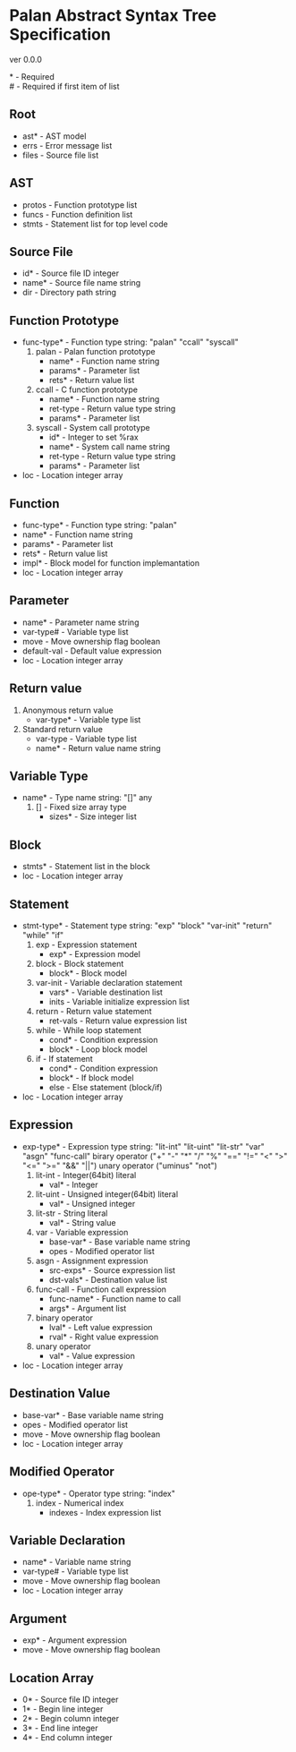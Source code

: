 Palan Abstract Syntax Tree Specification
========================================

ver 0.0.0  

\* - Required  
\# - Required if first item of list 

Root
----
* ast\* - AST model
* errs	- Error message list
* files - Source file list

AST
---
* protos - Function prototype list
* funcs - Function definition list
* stmts - Statement list for top level code

Source File
-----------
* id\* - Source file ID integer
* name\* - Source file name string
* dir - Directory path string

Function Prototype
------------------
* func-type\* - Function type string: "palan" "ccall" "syscall"
	1. palan - Palan function prototype
		* name\* - Function name string
		* params\* - Parameter list
		* rets\* - Return value list
	2. ccall - C function prototype
		* name\* - Function name string
		* ret-type - Return value type string
		* params\* - Parameter list
	3. syscall - System call prototype
		* id\* - Integer to set %rax
		* name\* - System call name string
		* ret-type - Return value type string
		* params\* - Parameter list
* loc - Location integer array

Function
--------
* func-type\* - Function type string: "palan"
* name\* - Function name string
* params\* - Parameter list
* rets\* - Return value list
* impl\* - Block model for function implemantation
* loc - Location integer array

Parameter
---------
* name\* - Parameter name string
* var-type\# - Variable type list
* move - Move ownership flag boolean
* default-val - Default value expression
* loc - Location integer array

Return value
------------
1. Anonymous return value
	* var-type\* - Variable type list
2. Standard return value
	* var-type - Variable type list
	* name\* - Return value name string

Variable Type
-------------
* name\* - Type name string: "[]" any
	1. [] - Fixed size array type
		* sizes\* - Size integer list

Block
------
* stmts\* - Statement list in the block
* loc - Location integer array

Statement
---------
* stmt-type\* - Statement type string:
	"exp" "block" "var-init" "return" "while" "if"
	1. exp - Expression statement
		* exp\* - Expression model
	2. block - Block statement
		* block\* - Block model
	3. var-init - Variable declaration statement
		* vars\* - Variable destination list
		* inits - Variable initialize expression list
	4. return - Return value statement
		* ret-vals - Return value expression list
	5. while - While loop statement
		* cond\* - Condition expression
		* block\* - Loop block model
	6. if - If statement
		* cond\* - Condition expression
		* block\* - If block model
		* else - Else statement (block/if)
* loc - Location integer array

Expression
----------
* exp-type\* - Expression type string:
	"lit-int" "lit-uint" "lit-str" "var"
	"asgn" "func-call" 
	birary operator ("+" "-" "*" "/" "%" "==" "!=" "<" ">" "<=" ">=" "&&" "||")
	unary operator ("uminus" "not")
	1. lit-int - Integer(64bit) literal
		* val\* - Integer
	2. lit-uint - Unsigned integer(64bit) literal
		* val\* - Unsigned integer
	3. lit-str - String literal
		* val\* - String value
	4. var - Variable expression
		* base-var\* - Base variable name string
		* opes - Modified operator list
	5. asgn - Assignment expression
		* src-exps\* - Source expression list
		* dst-vals\* - Destination value list
	6. func-call - Function call expression
		* func-name\* - Function name to call
		* args\* - Argument list
	7. binary operator
		* lval\* -	Left value expression
		* rval\* -	Right value expression
	8. unary operator
		* val\* -	Value expression
* loc - Location integer array

Destination Value
------------------
* base-var\* - Base variable name string
* opes - Modified operator list
* move - Move ownership flag boolean
* loc - Location integer array

Modified Operator
-----------------
* ope-type\* - Operator type string: "index"
	1. index - Numerical index
		* indexes - Index expression list

Variable Declaration
--------------------
* name\* - Variable name string
* var-type\# - Variable type list
* move - Move ownership flag boolean
* loc - Location integer array

Argument
--------
* exp\* - Argument expression
* move - Move ownership flag boolean

Location Array
--------------
* 0\* - Source file ID integer
* 1\* - Begin line integer
* 2\* - Begin column integer
* 3\* - End line integer
* 4\* - End column integer
